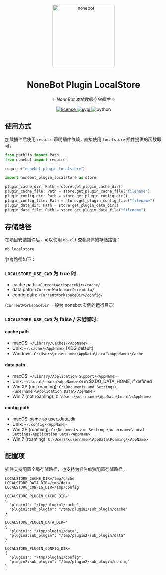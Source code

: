 <!-- markdownlint-disable MD041 -->
<p align="center">
  <a href="https://nonebot.dev/"><img src="https://nonebot.dev/logo.png" width="200" height="200" alt="nonebot"></a>
</p>

<div align="center">

# NoneBot Plugin LocalStore

<!-- prettier-ignore-start -->
<!-- markdownlint-disable-next-line MD036 -->
_✨ NoneBot 本地数据存储插件 ✨_
<!-- prettier-ignore-end -->

</div>

<p align="center">
  <a href="https://raw.githubusercontent.com/nonebot/plugin-localstore/master/LICENSE">
    <img src="https://img.shields.io/github/license/nonebot/plugin-localstore.svg" alt="license">
  </a>
  <a href="https://pypi.python.org/pypi/nonebot-plugin-localstore">
    <img src="https://img.shields.io/pypi/v/nonebot-plugin-localstore.svg" alt="pypi">
  </a>
  <img src="https://img.shields.io/badge/python-3.8+-blue.svg" alt="python">
</p>

## 使用方式

加载插件后使用 `require` 声明插件依赖，直接使用 `localstore` 插件提供的函数即可。

```python
from pathlib import Path
from nonebot import require

require("nonebot_plugin_localstore")

import nonebot_plugin_localstore as store

plugin_cache_dir: Path = store.get_plugin_cache_dir()
plugin_cache_file: Path = store.get_plugin_cache_file("filename")
plugin_config_dir: Path = store.get_plugin_config_dir()
plugin_config_file: Path = store.get_plugin_config_file("filename")
plugin_data_dir: Path = store.get_plugin_data_dir()
plugin_data_file: Path = store.get_plugin_data_file("filename")
```

## 存储路径

在项目安装插件后，可以使用 `nb-cli` 查看具体的存储路径：

```bash
nb localstore
```

参考路径如下：

### `LOCALSTORE_USE_CWD` 为 true 时:
- cache path: `<CurrentWorkspaceDir>/cache/`
- data path: `<CurrentWorkspaceDir>/data/`
- config path: `<CurrentWorkspaceDir>/config/`

(`CurrentWorkspaceDir` 一般为 nonebot 实例的运行目录)

### `LOCALSTORE_USE_CWD` 为 false / 未配置时:

#### cache path

- macOS: `~/Library/Caches/<AppName>`
- Unix: `~/.cache/<AppName>` (XDG default)
- Windows: `C:\Users\<username>\AppData\Local\<AppName>\Cache`

#### data path

- macOS: `~/Library/Application Support/<AppName>`
- Unix: `~/.local/share/<AppName>` or in $XDG_DATA_HOME, if defined
- Win XP (not roaming): `C:\Documents and Settings\<username>\Application Data\<AppName>`
- Win 7 (not roaming): `C:\Users\<username>\AppData\Local\<AppName>`

#### config path

- macOS: same as user_data_dir
- Unix: `~/.config/<AppName>`
- Win XP (roaming): `C:\Documents and Settings\<username>\Local Settings\Application Data\<AppName>`
- Win 7 (roaming): `C:\Users\<username>\AppData\Roaming\<AppName>`

## 配置项

插件支持配置全局存储路径，也支持为插件单独配置存储路径。

```dotenv
LOCALSTORE_CACHE_DIR=/tmp/cache
LOCALSTORE_DATA_DIR=/tmp/data
LOCALSTORE_CONFIG_DIR=/tmp/config

LOCALSTORE_PLUGIN_CACHE_DIR='
{
  "plugin1": "/tmp/plugin1/cache",
  "plugin2:sub_plugin": "/tmp/plugin2/sub_plugin/cache"
}
'
LOCALSTORE_PLUGIN_DATA_DIR='
{
  "plugin1": "/tmp/plugin1/data",
  "plugin2:sub_plugin": "/tmp/plugin2/sub_plugin/data"
}
'
LOCALSTORE_PLUGIN_CONFIG_DIR='
{
  "plugin1": "/tmp/plugin1/config",
  "plugin2:sub_plugin": "/tmp/plugin2/sub_plugin/config"
}
'
```
